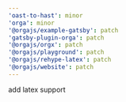 ```yaml
---
'oast-to-hast': minor
'orga': minor
'@orgajs/example-gatsby': patch
'gatsby-plugin-orga': patch
'@orgajs/orgx': patch
'@orgajs/playground': patch
'@orgajs/rehype-latex': patch
'@orgajs/website': patch
---
```


add latex support
